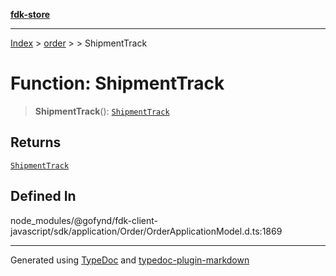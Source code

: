 [**fdk-store**](../../../README.md)
***

[Index](../../../API.md) > [order](../../README.md) > [<internal>](../README.md) > ShipmentTrack

# Function: ShipmentTrack

> **ShipmentTrack**(): [`ShipmentTrack`](../type-aliases/type-alias.ShipmentTrack.md)

## Returns

[`ShipmentTrack`](../type-aliases/type-alias.ShipmentTrack.md)

## Defined In

node\_modules/@gofynd/fdk-client-javascript/sdk/application/Order/OrderApplicationModel.d.ts:1869

***
Generated using [TypeDoc](https://typedoc.org/) and [typedoc-plugin-markdown](https://www.npmjs.com/package/typedoc-plugin-markdown)
